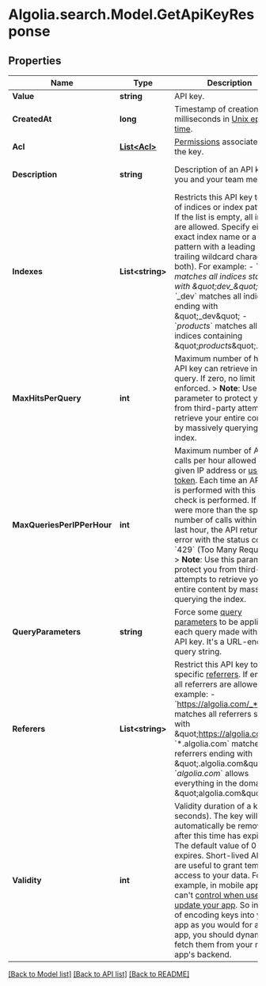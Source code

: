 # Algolia.search.Model.GetApiKeyResponse

## Properties

Name | Type | Description | Notes
------------ | ------------- | ------------- | -------------
**Value** | **string** | API key. | [optional] 
**CreatedAt** | **long** | Timestamp of creation in milliseconds in [Unix epoch time](https://wikipedia.org/wiki/Unix_time). | 
**Acl** | [**List&lt;Acl&gt;**](Acl.md) | [Permissions](https://www.algolia.com/doc/guides/security/api-keys/#access-control-list-acl) associated with the key.  | 
**Description** | **string** | Description of an API key for you and your team members. | [optional] [default to ""]
**Indexes** | **List&lt;string&gt;** | Restricts this API key to a list of indices or index patterns. If the list is empty, all indices are allowed. Specify either an exact index name or a pattern with a leading or trailing wildcard character (or both). For example: - &#x60;dev_*&#x60; matches all indices starting with \&quot;dev_\&quot; - &#x60;*_dev&#x60; matches all indices ending with \&quot;_dev\&quot; - &#x60;*_products_*&#x60; matches all indices containing \&quot;_products_\&quot;.  | [optional] 
**MaxHitsPerQuery** | **int** | Maximum number of hits this API key can retrieve in one query. If zero, no limit is enforced. &gt; **Note**: Use this parameter to protect you from third-party attempts to retrieve your entire content by massively querying the index.  | [optional] [default to 0]
**MaxQueriesPerIPPerHour** | **int** | Maximum number of API calls per hour allowed from a given IP address or [user token](https://www.algolia.com/doc/guides/sending-events/concepts/usertoken/). Each time an API call is performed with this key, a check is performed. If there were more than the specified number of calls within the last hour, the API returns an error with the status code &#x60;429&#x60; (Too Many Requests).  &gt; **Note**: Use this parameter to protect you from third-party attempts to retrieve your entire content by massively querying the index.  | [optional] [default to 0]
**QueryParameters** | **string** | Force some [query parameters](https://www.algolia.com/doc/api-reference/api-parameters/) to be applied for each query made with this API key. It&#39;s a URL-encoded query string.  | [optional] [default to ""]
**Referers** | **List&lt;string&gt;** | Restrict this API key to specific [referrers](https://www.algolia.com/doc/guides/security/api-keys/in-depth/api-key-restrictions/#http-referrers). If empty, all referrers are allowed. For example: - &#x60;https://algolia.com/_*&#x60; matches all referrers starting with \&quot;https://algolia.com/\&quot; - &#x60;*.algolia.com&#x60; matches all referrers ending with \&quot;.algolia.com\&quot; - &#x60;*algolia.com*&#x60; allows everything in the domain \&quot;algolia.com\&quot;.  | [optional] 
**Validity** | **int** | Validity duration of a key (in seconds).  The key will automatically be removed after this time has expired. The default value of 0 never expires. Short-lived API keys are useful to grant temporary access to your data. For example, in mobile apps, you can&#39;t [control when users update your app](https://www.algolia.com/doc/guides/security/security-best-practices/#use-secured-api-keys-in-mobile-apps). So instead of encoding keys into your app as you would for a web app, you should dynamically fetch them from your mobile app&#39;s backend.  | [optional] [default to 0]

[[Back to Model list]](../README.md#documentation-for-models) [[Back to API list]](../README.md#documentation-for-api-endpoints) [[Back to README]](../README.md)

